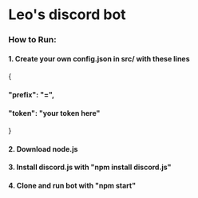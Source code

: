 # Leo's discord bot

### How to Run:
#### 1. Create your own config.json in src/ with these lines
{
####   "prefix": "=",
####    "token": "your token here"
}
#### 2. Download node.js
#### 3. Install discord.js with "npm install discord.js"
#### 4. Clone and run bot with "npm start"
